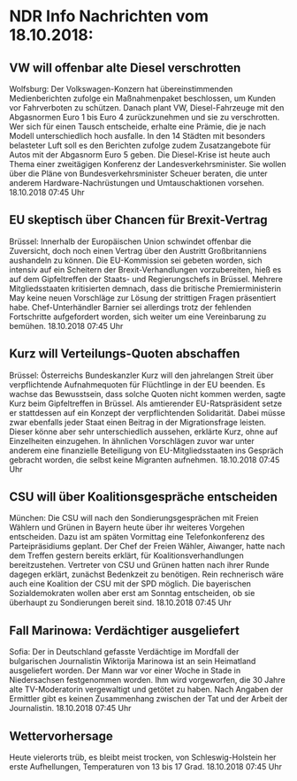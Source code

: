 # NDR Info Nachrichten vom 18.10.2018:


## VW will offenbar alte Diesel verschrotten
Wolfsburg: Der Volkswagen-Konzern hat übereinstimmenden Medienberichten zufolge ein Maßnahmenpaket beschlossen, um Kunden vor Fahrverboten zu schützen. Danach plant VW, Diesel-Fahrzeuge mit den Abgasnormen Euro 1 bis Euro 4 zurückzunehmen und sie zu verschrotten. Wer sich für einen Tausch entscheide, erhalte eine Prämie, die je nach Modell unterschiedlich hoch ausfalle. In den 14 Städten mit besonders belasteter Luft soll es den Berichten zufolge zudem Zusatzangebote für Autos mit der Abgasnorm Euro 5 geben. Die Diesel-Krise ist heute auch Thema einer zweitägigen Konferenz der Landesverkehrsminister. Sie wollen über die Pläne von Bundesverkehrsminister Scheuer beraten, die unter anderem Hardware-Nachrüstungen und Umtauschaktionen vorsehen. 18.10.2018 07:45 Uhr 

## EU skeptisch über Chancen für Brexit-Vertrag
Brüssel: Innerhalb der Europäischen Union schwindet offenbar die Zuversicht, doch noch einen Vertrag über den Austritt Großbritanniens aushandeln zu können. Die EU-Kommission sei gebeten worden, sich intensiv auf ein Scheitern der Brexit-Verhandlungen vorzubereiten, hieß es auf dem Gipfeltreffen der Staats- und Regierungschefs in Brüssel. Mehrere Mitgliedsstaaten kritisierten demnach, dass die britische Premierministerin May keine neuen Vorschläge zur Lösung der strittigen Fragen präsentiert habe. Chef-Unterhändler Barnier sei allerdings trotz der fehlenden Fortschritte aufgefordert worden, sich weiter um eine Vereinbarung zu bemühen. 18.10.2018 07:45 Uhr 

## Kurz will Verteilungs-Quoten abschaffen
Brüssel: Österreichs Bundeskanzler Kurz will den jahrelangen Streit über verpflichtende Aufnahmequoten für Flüchtlinge in der EU beenden. Es wachse das Bewusstsein, dass solche Quoten nicht kommen werden, sagte Kurz beim Gipfeltreffen in Brüssel. Als amtierender EU-Ratspräsident setze er stattdessen auf ein Konzept der verpflichtenden Solidarität. Dabei müsse zwar ebenfalls jeder Staat einen Beitrag in der Migrationsfrage leisten. Dieser könne aber sehr unterschiedlich aussehen, erklärte Kurz, ohne auf Einzelheiten einzugehen. In ähnlichen Vorschlägen zuvor war unter anderem eine finanzielle Beteiligung von EU-Mitgliedsstaaten ins Gespräch gebracht worden, die selbst keine Migranten aufnehmen. 18.10.2018 07:45 Uhr 

## CSU will über Koalitionsgespräche entscheiden
München: Die CSU will nach den Sondierungsgesprächen mit Freien Wählern und Grünen in Bayern heute über ihr weiteres Vorgehen entscheiden. Dazu ist am späten Vormittag eine Telefonkonferenz des Parteipräsidiums geplant. Der Chef der Freien Wähler, Aiwanger, hatte nach dem Treffen gestern bereits erklärt, für Koalitionsverhandlungen bereitzustehen. Vertreter von CSU und Grünen hatten nach ihrer Runde dagegen erklärt, zunächst Bedenkzeit zu benötigen. Rein rechnerisch wäre auch eine Koalition der CSU mit der SPD möglich. Die bayerischen Sozialdemokraten wollen aber erst am Sonntag entscheiden, ob sie überhaupt zu Sondierungen bereit sind. 18.10.2018 07:45 Uhr 

## Fall Marinowa: Verdächtiger ausgeliefert
Sofia: Der in Deutschland gefasste Verdächtige im Mordfall der bulgarischen Journalistin Wiktorija Marinowa ist an sein Heimatland ausgeliefert worden. Der Mann war vor einer Woche in Stade in Niedersachsen festgenommen worden. Ihm wird vorgeworfen, die 30 Jahre alte TV-Moderatorin vergewaltigt und getötet zu haben. Nach Angaben der Ermittler gibt es keinen Zusammenhang zwischen der Tat und der Arbeit der Journalistin. 18.10.2018 07:45 Uhr 

## Wettervorhersage
Heute vielerorts trüb, es bleibt meist trocken, von Schleswig-Holstein her erste Aufhellungen, Temperaturen von 13 bis 17 Grad. 18.10.2018 07:45 Uhr 
